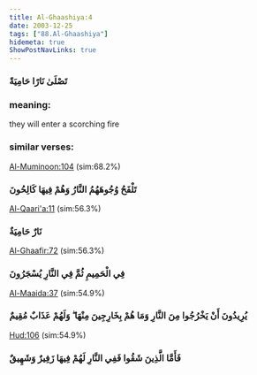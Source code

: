 ```yaml
---
title: Al-Ghaashiya:4
date: 2003-12-25
tags: ["88.Al-Ghaashiya"]
hidemeta: true 
ShowPostNavLinks: true 
---
```

### تَصْلَىٰ نَارًا حَامِيَةً
### meaning: 
they will enter a scorching fire
### similar verses: 

[Al-Muminoon:104](/23/104) (sim:68.2%)

### تَلْفَحُ وُجُوهَهُمُ النَّارُ وَهُمْ فِيهَا كَالِحُونَ

[Al-Qaari'a:11](/101/11) (sim:56.3%)

### نَارٌ حَامِيَةٌ

[Al-Ghaafir:72](/40/72) (sim:56.3%)

### فِي الْحَمِيمِ ثُمَّ فِي النَّارِ يُسْجَرُونَ

[Al-Maaida:37](/5/37) (sim:54.9%)

### يُرِيدُونَ أَنْ يَخْرُجُوا مِنَ النَّارِ وَمَا هُمْ بِخَارِجِينَ مِنْهَا ۖ وَلَهُمْ عَذَابٌ مُقِيمٌ

[Hud:106](/11/106) (sim:54.9%)

### فَأَمَّا الَّذِينَ شَقُوا فَفِي النَّارِ لَهُمْ فِيهَا زَفِيرٌ وَشَهِيقٌ
